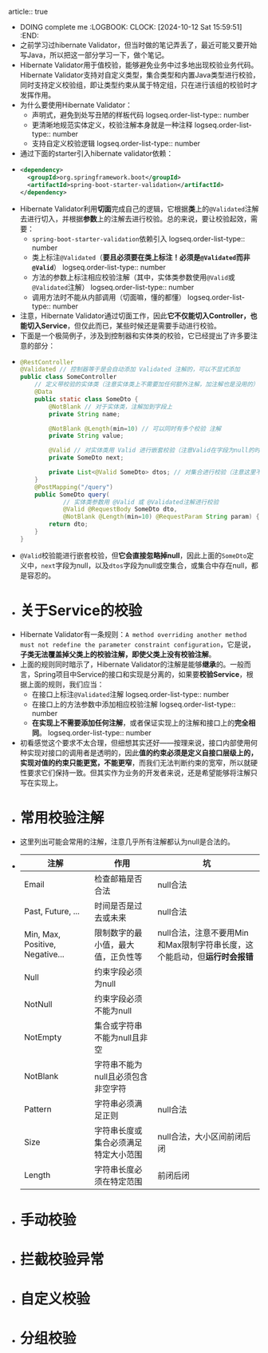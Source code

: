 article:: true

- DOING complete me
  :LOGBOOK:
  CLOCK: [2024-10-12 Sat 15:59:51]
  :END:
- 之前学习过hibernate Validator，但当时做的笔记弄丢了，最近可能又要开始写Java，所以把这一部分学习一下，做个笔记。
- Hibernate Validator用于值校验，能够避免业务中过多地出现校验业务代码。Hibernate Validator支持对自定义类型，集合类型和内置Java类型进行校验，同时支持定义校验组，即让类型约束从属于特定组，只在进行该组的校验时才发挥作用。
- 为什么要使用Hibernate Validator：
	- 声明式，避免到处写丑陋的样板代码
	  logseq.order-list-type:: number
	- 更清晰地规范实体定义，校验注解本身就是一种注释
	  logseq.order-list-type:: number
	- 支持自定义校验逻辑
	  logseq.order-list-type:: number
- 通过下面的starter引入hibernate validator依赖：
- ```xml
  <dependency>
    <groupId>org.springframework.boot</groupId>
    <artifactId>spring-boot-starter-validation</artifactId>
  </dependency>
  ```
- Hibernate Validator利用**切面**完成自己的逻辑，它根据**类**上的`@Validated`注解去进行切入，并根据**参数**上的注解去进行校验。总的来说，要让校验起效，需要：
	- `spring-boot-starter-validation`依赖引入
	  logseq.order-list-type:: number
	- 类上标注`@Validated`（**要且必须要在类上标注！必须是`@Validated`而非`@Valid`**）
	  logseq.order-list-type:: number
	- 方法的参数上标注相应校验注解（其中，实体类参数使用`@Valid`或`@Validated`注解）
	  logseq.order-list-type:: number
	- 调用方法时不能从内部调用（切面嘛，懂的都懂）
	  logseq.order-list-type:: number
- 注意，Hibernate Validator通过切面工作，因此**它不仅能切入Controller，也能切入Service**，但仅此而已，某些时候还是需要手动进行校验。
- 下面是一个极简例子，涉及到控制器和实体类的校验，它已经提出了许多要注意的部分：
- ```java
  @RestController
  @Validated // 控制器等于是会自动添加 Validated 注解的，可以不显式添加
  public class SomeController 
      // 定义带校验的实体类（注意实体类上不需要加任何额外注解，加注解也是没用的）
      @Data
      public static class SomeDto {
          @NotBlank // 对于实体类，注解加到字段上
          private String name;
  
          @NotBlank @Length(min=10) // 可以同时有多个校验 注解
          private String value;
  
          @Valid // 对实体类用 Valid 进行嵌套校验（注意Valid在字段为null的时候不检查！）
          private SomeDto next;
  
          private List<@Valid SomeDto> dtos; // 对集合进行校验（注意这里不会检查集合是否为null或空！同时也没检查集合元素是否为null！）
      }
      @PostMapping("/query")
      public SomeDto query(
              // 实体类参数用 @Valid 或 @Validated注解进行校验
              @Valid @RequestBody SomeDto dto,
              @NotBlank @Length(min=10) @RequestParam String param) {
          return dto;
      }
  }
  
  ```
- `@Valid`校验能进行嵌套校验，但**它会直接忽略掉null**，因此上面的`SomeDto`定义中，`next`字段为null，以及`dtos`字段为null或空集合，或集合中存在null，都是容忍的。
- # 关于Service的校验
- Hibernate Validator有一条规则：`A method overriding another method must not redefine the parameter constraint configuration`，它是说，**子类无法覆盖掉父类上的校验注解，即使父类上没有校验注解**。
- 上面的规则同时暗示了，Hibernate Validator的注解是能够**继承**的。一般而言，Spring项目中Service的接口和实现是分离的，如果要**校验Service**，根据上面的规则，我们应当：
	- 在接口上标注`@Validated`注解
	  logseq.order-list-type:: number
	- 在接口上的方法参数中添加相应校验注解
	  logseq.order-list-type:: number
	- **在实现上不需要添加任何注解**，或者保证实现上的注解和接口上的**完全相同**。
	  logseq.order-list-type:: number
- 初看感觉这个要求不太合理，但细想其实还好——按理来说，接口内部使用何种实现对接口的调用者是透明的，因此**值的约束必须是定义自接口层级上的，实现对值的约束只能更宽，不能更窄**，而我们无法判断约束的宽窄，所以就硬性要求它们保持一致。但其实作为业务的开发者来说，还是希望能够将注解只写在实现上。
- # 常用校验注解
- 这里列出可能会常用的注解，注意几乎所有注解都认为null是合法的。
- |注解|作用|坑|
  |--|--|--|
  |Email|检查邮箱是否合法|null合法|
  |Past, Future, ...|时间是否是过去或未来|null合法|
  |Min, Max, Positive, Negative...|限制数字的最小值，最大值，正负性等|null合法，注意不要用Min和Max限制字符串长度，这个能启动，但**运行时会报错**|
  |Null|约束字段必须为null||
  |NotNull|约束字段必须不能为null||
  |NotEmpty|集合或字符串不能为null且非空||
  |NotBlank|字符串不能为null且必须包含非空字符||
  |Pattern|字符串必须满足正则|null合法|
  |Size|字符串长度或集合必须满足特定大小范围|null合法，大小区间前闭后闭|
  |Length|字符串长度必须在特定范围|前闭后闭|
- # 手动校验
- # 拦截校验异常
- # 自定义校验
- # 分组校验